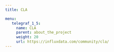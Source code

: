 ```yaml
---
title: CLA

menu:
   telegraf_1_5:
     name: CLA
     parent: about_the_project
     weight: 20
     url: https://influxdata.com/community/cla/
---
```

